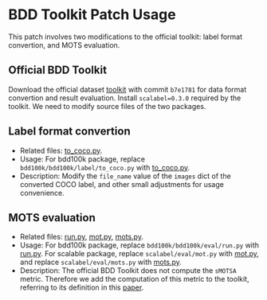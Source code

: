 # BDD Toolkit Patch Usage
This patch involves two modifications to the official toolkit: label format convertion, and MOTS evaluation.

## Official BDD Toolkit
Download the official dataset [toolkit](https://github.com/bdd100k/bdd100k) with commit `b7e1781` for data format convertion and result evaluation. Install `scalabel=0.3.0` required by the toolkit. We need to modify source files of the two packages.

## Label format convertion
- Related files: [to_coco.py](bdd100k/label/to_coco.py).
- Usage: For bdd100k package, replace `bdd100k/bdd100k/label/to_coco.py` with [to_coco.py](bdd100k/label/to_coco.py).
- Description: Modify the `file_name` value of the `images` dict of the converted COCO label, and other small adjustments for usage convenience.
## MOTS evaluation
- Related files: [run.py](bdd100k/eval/run.py), [mot.py](scalabel/eval/mot.py), [mots.py](scalabel/eval/mots.py).
- Usage: For bdd100k package, replace `bdd100k/bdd100k/eval/run.py` with [run.py](bdd100k/eval/run.py). For scalable package, replace `scalabel/eval/mot.py` with [mot.py](scalabel/eval/mot.py), and replace `scalabel/eval/mots.py` with [mots.py](scalabel/eval/mots.py).
- Description: The official BDD Toolkit does not compute the `sMOTSA` metric. Therefore we add the computation of this metric to the toolkit, referring to its definition in this [paper](https://openaccess.thecvf.com/content_CVPR_2019/html/Voigtlaender_MOTS_Multi-Object_Tracking_and_Segmentation_CVPR_2019_paper.html).

